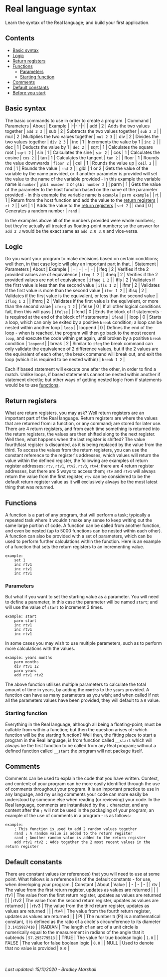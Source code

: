 # Real language syntax
Learn the syntax of the Real language; and build your first application.


## Contents
 * [Basic syntax](#Basic-syntax)
 * [Logic](#Logic)
 * [Return registers](#Return-registers)
 * [Functions](#Functions)
   * [Parameters](#Parameters)
   * [Starting function](#Starting-function)
 * [Comments](#Comments)
 * [Default constants](#Default-constants)
 * [Before you start](#Before-you-start)

## Basic syntax
The basic commands to use in order to create a program.
| Command | Parameters | About | Example |
|-|-|-|-|
| add  | 2 | Adds the two values together | <nobr>`add 2 3`</nobr> |
| sub  | 2 | Subtracts the two values together | <nobr>`sub 2 3`</nobr> |
| mul  | 2 | Multiplies the two values together | <nobr>`mul 2 3`</nobr> |
| div  | 2 | Divides the two values together | <nobr>`div 2 3`</nobr> |
| inc | 1 | Increments the value by 1 | <nobr>`inc 2`</nobr> |
| dec | 1 | Deducts the value by 1 | <nobr>`dec 2`</nobr> |
| sqrt | 1 | Calculates the square root | <nobr>`sqrt 2`</nobr> |
| sin | 1 | Calculates the sine | <nobr>`sin 2`</nobr> |
| cos | 1 | Calculates the cosine | <nobr>`cos 2`</nobr> |
| tan | 1 | Calculates the tangent | <nobr>`tan 2`</nobr> |
| floor | 1 | Rounds the value downwards | <nobr>`floor 2`</nobr> |
| ceil | 1 | Rounds the value up | <nobr>`ceil 2`</nobr> |
| rnd | 1 | Rounds the value | <nobr>`rnd 2`</nobr> |
| glbl | 1 or 2 | Gets the value of the variable by the name provided, or if another parameter is provided will set the value to the name of the variable provided - in this example the variable name is `number` | <nobr>`glbl number 2`</nobr> or <nobr>`glbl number 2`</nobr> |
| parm | 1 | Gets the value of the parameter to the host function based on the name of the parameter provided - in this example the variable name is `example` | <nobr>`parm example`</nobr> |
| rt | 1 | Return from the host function and add the value to the [return registers](#Return-registers) | <nobr>`rt 2`</nobr> |
| set | 1 | Adds the value to the [return registers](#Return-registers) | <nobr>`set 2`</nobr> |
| rand | 0 | Generates a random number | `rand` |

In the examples above all of the numbers provided were whole numbers; but they're actually all treated as floating-point numbers; so the answer for <nobr>`add 2 3`</nobr> would be the exact same as <nobr>`add 2.0 3.0`</nobr> and vice-versa.

## Logic
Do you want your program to make decisions based on certain conditions; well then, in that case logic will play an important part in that.
| Statement | Parameters | About | Example |
| - | - | - | - |
| ifeq | 2 | Verifies if the 2 provided values are of equivalence | <nobr>`ifeq 1 2`</nobr> |
| ifneq | 2 | Verifies if the 2 provided values are not of equivalence | <nobr>`ifneq 1 2`</nobr> |
| ifls | 2 | Validates if the first value is less than the second value | <nobr>`ifls 1 2`</nobr> |
| ifmr | 2 | Validates if the first value is more than the second value | <nobr>`ifmr 1 2`</nobr> |
| iflsq | 2 | Validates if the first value is the equivalent, or less than the second value | <nobr>`iflsq 1 2`</nobr> |
| ifmrq | 2 | Validates if the first value is the equivalent, or more than the second value | <nobr>`ifmrq 1 2`</nobr> |
| ifelse | 0 | If all other logical conditions fail, then this will pass | `ifelse` |
| ifend | 0 | Ends the block of if statements - is required at the end of the block of if statements | `ifend` |
| loop | 0 | Starts a loop, which can only be exited by a positive `break` condition; a loop can be nested within another loop | `loop` |
| loopend | 0 | Defines the end of the loop - when is reached, the program will then go back to the most recent `loop`, and execute the code within get again, until broken by a positive `break` condition | `loopend` |
| break | 2 | Similar to `ifeq` the break command can only validate the equivalence of 2 difference values, but if the 2 values are the equivalent of each other, the break command will break out, and exit the loop (which it is required to be nested within) | <nobr>`break 1 2`</nobr> |

Each if based statement will execute one after the other, in order to find a match. Unlike loops, if based statements cannot be nested within another if statement directly; but other ways of getting nested logic from if statements would be to use [functions](#Functions).

## Return registers
What are return registers, you may ask? Well return registers are an important part of the Real language. Return registers are where the values that are returned from: a function, or any command; are stored for later use. There are 4 return registers, and from each time something is returned into the return registers, the values are then shifted along to the next register. Well then, what happens when the last register is shifted? The value fourth/last register is discarded, as it is being replaced by the value from the third. To access the values from the return registers, you can use the constant reference to the register's addresses, which values will return the value within the defined register, the following are examples of return register addresses: `rtv`, `rtv1`, `rtv2`, `rtv3`, `rtv4`; there are 4 return register addresses, but there are 5 ways to access them; `rtv` and `rtv1` will always return the value from the first register, `rtv` can be considered to be the default return register value as it will exclusively always be the most latest thing that was returned.

## Functions
A function is a part of any program, that will perform a task; typically a repeated task where it wouldn't make any sense to keep writing out the same large portion of code. A function can be called from another function, and even be nested (up to 5000 functions can be nested within each other). A function can also be provided with a set of parameters, which can be used to perform further calculations within the function. Here is an example of a function that sets the return registers to an incrementing value.

	example:
		set 1
		inc rtv1
		inc rtv1
		inc rtv1

### Parameters
But what if you want to set the starting value as a parameter. You will need to define a parameter, in this case the parameter will be named `start`; and will use the value of `start` to increment 3 times.

	example: start
		parm start
		inc rtv1
		inc rtv1
		inc rtv1
In some cases you may wish to use multiple parameters, such as to perform more calculations with the values.

	example: years months
		parm months
		div rtv1 12
		parm years
		add rtv1 rtv2

The above function utilises multiple parameters to calculate the total amount of time in years, by adding the `months` to the `years` provided. A function can have as many parameters as you wish; and when called if not all the parameters values have been provided, they will default to a `0` value.

### Starting function 
Everything in the Real language, although all being a floating-point; must be callable from within a function; but then the question arises of: which function will be the starting function? Well then, the fitting place to start a program in the Real language, is from function called `__start` which will always be the first function to be called from any Real program; without a defined function called `__start` the program will not package itself.

## Comments
Comments can be used to explain the code that you have written. Context, and content; of your program can be more easily identified through the use of comments throughout your program. It is an important practice to use in any language, and my using comments your code can more easily be understood by someone else when reading (or reviewing) your code. In the Real language, comments are instantiated by the `;` character, and any content after the `;` will not be used in the packaging of your program; an example of the use of comments in a program - is as follows:

	example:
		; This function is used to add 2 random values together
		rand ; A random value is added to the return register
		rand ; Another random value is added to the return register
		add rtv1 rtv2 ; Adds together the 2 most recent values in the return register

## Default constants
There are constant values (or references) that you will need to use at some point. What follows is a reference list of the default constants - for use, when developing your program.
| Constant | About | Value |
| - | - | - |
| rtv | The value from the first return register, updates as values are returned |  |
| rtv1 | The value from the first return register, updates as values are returned |  |
| rtv2 | The value from the second return register, updates as values are returned |  |
| rtv3 | The value from the third return register, updates as values are returned |  |
| rtv4 | The value from the fourth return register, updates as values are returned |  |
| PI | The number π (Pi) is a mathematical constant, it is defined as the ratio of a circle's circumference to its diameter | <nobr>`3.1415927410`</nobr> |
| RADIAN | The length of an arc of a unit circle is numerically equal to the measurement in radians of the angle that it subtends | <nobr>`57.295779513`</nobr> |
| TRUE | The value for true boolean logic | `1.0` |
| FALSE | The value for false boolean logic | `0.0` |
| NULL | Used to denote that no value is provided | `0.0` |

<br>

###### Last updated: 15/11/2020 - Bradley Marshall